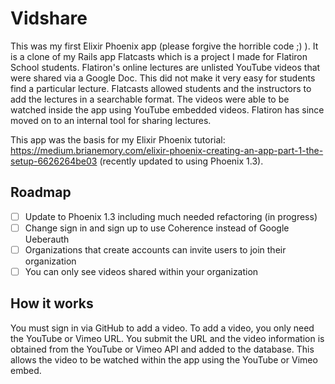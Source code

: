 # Vidshare

This was my first Elixir Phoenix app (please forgive the horrible code ;) ). It is a clone of my Rails app Flatcasts which is a project I made for Flatiron School students. Flatiron's online lectures are unlisted YouTube videos that were shared via a Google Doc. This did not make it very easy for students find a particular lecture. Flatcasts allowed students and the instructors to add the lectures in a searchable format. The videos were able to be watched inside the app using YouTube embedded videos. Flatiron has since moved on to an internal tool for sharing lectures.

This app was the basis for my Elixir Phoenix tutorial: https://medium.brianemory.com/elixir-phoenix-creating-an-app-part-1-the-setup-6626264be03 (recently updated to using Phoenix 1.3).

## Roadmap
- [ ] Update to Phoenix 1.3 including much needed refactoring (in progress)
- [ ] Change sign in and sign up to use Coherence instead of Google Ueberauth
- [ ] Organizations that create accounts can invite users to join their
  organization
- [ ] You can only see videos shared within your organization

## How it works

You must sign in via GitHub to add a video. To add a video, you only need the YouTube or Vimeo URL. You submit the URL and the video information is obtained from the YouTube or Vimeo API and added to the database. This allows the video to be watched within the app using the YouTube or Vimeo embed.

